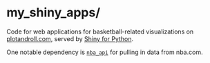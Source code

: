 # my_shiny_apps/

Code for web applications for basketball-related visualizations on [plotandroll.com](https://plotandroll.com), served by [Shiny for Python](https://shiny.posit.co/py/).

One notable dependency is [`nba_api`](https://github.com/swar/nba_api) for pulling in data from nba.com.
